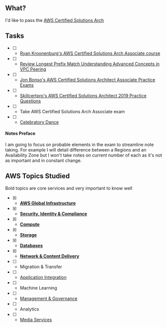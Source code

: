 ## What?
I'd like to pass the [AWS Certified Solutions Arch](Associatehttps://aws.amazon.com/certification/certified-solutions-architect-associate/)

## Tasks
- [ ] - [Ryan Kroonenburg's AWS Certified Solutions Arch Associate course](https://www.udemy.com/course/aws-certified-solutions-architect-associate/)
- [ ] - [Review Longest Prefix Match Understanding Advanced Concepts in VPC Peering](https://tutorialsdojo.com/longest-prefix-match-understanding-advanced-concepts-in-vpc-peering/)
- [ ] - [Jon Bonso's AWS Certified Solutions Architect Associate Practice Exams](https://www.udemy.com/course/aws-certified-solutions-architect-associate-amazon-practice-exams/)
- [ ] - [Skillcertpro's AWS Certified Solutions Architect 2019 Practice Questions](https://www.udemy.com/course/aws-certified-solutions-architect-2018-practice-questions/)
- [ ] - Take AWS Certified Solutions Arch Associate exam
- [ ] - [Celebratory Dance](https://media.giphy.com/media/6fScAIQR0P0xW/giphy.gif)

#### Notes Preface
I am going to focus on probable elements in the exam to streamline note taking. For example I will detail difference between a Regions and an Availability Zone but I won't take notes on current number of each as it's not as important and in constant change.

## AWS Topics Studied
Bold topics are core services and very important to know well
- [x] - [**AWS Global Infrastructure**](./aws-global-infrastructure.md)
- [x] - [**Security, Identity & Compliance**](security-identity-compliance.md)
- [x] - [**Compute**](./compute.md)
- [x] - [**Storage**](./storage.md)
- [x] - [**Databases**](./databases.md)
- [x] - [**Network & Content Delivery**](./network-content-delivery.md)
- [ ] - Migration & Transfer
- [ ] - [Application Integration](./application-integration.md)
- [ ] - Machine Learning
- [ ] - [Management & Governance](./management-governance.md)
- [ ] - Analytics
- [ ] - [Media Services](./media-services.md)
